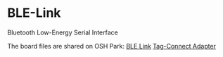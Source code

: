 BLE-Link
========

Bluetooth Low-Energy Serial Interface

The board files are shared on OSH Park:
[BLE Link](http://oshpark.com/shared_projects/47GbNjng)
[Tag-Connect Adapter](http://oshpark.com/shared_projects/hpRTwmXp)
